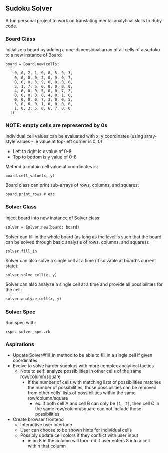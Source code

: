 ## Sudoku Solver
A fun personal project to work on translating mental analytical skills to Ruby code.

### Board Class
Initialize a board by adding a one-dimensional array of all cells of a sudoku to
a new instance of Board:
```
board = Board.new(cells: 
  [
    0, 0, 2, 1, 0, 8, 5, 0, 3,
    0, 0, 0, 0, 2, 0, 9, 0, 7,
    8, 0, 0, 3, 9, 0, 0, 0, 0,
    3, 1, 7, 6, 0, 0, 0, 0, 0,
    4, 6, 0, 0, 5, 0, 0, 7, 2,
    0, 0, 0, 0, 0, 4, 8, 1, 6,
    0, 0, 0, 0, 7, 3, 0, 0, 5,
    5, 0, 6, 0, 1, 0, 0, 0, 0,
    1, 0, 3, 5, 0, 6, 7, 0, 0
  ])
```
### NOTE: empty cells are represented by 0s

Individual cell values can be evaluated with x, y coordinates 
(using array-style values - ie value at top-left corner is 0, 0)
- Left to right is x value of 0-8
- Top to bottom is y value of 0-8

Method to obtain cell value at coordinates is:
```
board.cell_value(x, y)
```


Board class can print sub-arrays of rows, columns, and squares:
```
board.print_rows # etc
```

### Solver Class
Inject board into new instance of Solver class:
```
solver = Solver.new(board: board)
```

Solver can fill in the whole board (as long as the level is such that the board
can be solved through basic analysis of rows, columns, and squares):
```
solver.fill_in
```

Solver can also solve a single cell at a time (if solvable at board's current state):
```
solver.solve_cell(x, y)
```

Solver can also analyze a single cell at a time and provide all possibilities for the cell:
```
solver.analyze_cell(x, y)
```

### Solver Spec
Run spec with:
```
rspec solver_spec.rb
```

### Aspirations
- Update Solver#fill_in method to be able to fill in a single cell if given coordinates
- Evolve to solve harder sudokus with more complex analytical tactics
  - Note to self: analyze possibilities in other cells of the same row/column/square
    - If the number of cells with matching lists of possibilities matches the number of possibilities, those possibilities can be removed from other cells' lists of possibilities within the same row/column/square
      - ex. if both cell A and cell B can only be `[1, 2]`, then cell C in the same row/column/square can not include those possibilities
- Create browser frontend
  - Interactive user interface
  - User can choose to be shown hints for individual cells
  - Possibly update cell colors if they conflict with user input
    - ie an 8 in the column will turn red if user enters 8 into a cell within that column